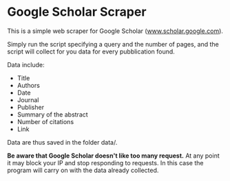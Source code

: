 # Google Scholar Scraper

This is a simple web scraper for Google Scholar (www.scholar.google.com).

Simply run the script specifying a query and the number of pages, 
and the script will collect for you data for every pubblication found.

Data include:
- Title
- Authors
- Date
- Journal
- Publisher
- Summary of the abstract
- Number of citations
- Link

Data are thus saved in the folder data/.

**Be aware that Google Scholar doesn't like too many request.**
At any point it may block your IP and stop responding to requests.
In this case the program will carry on with the data already collected.
